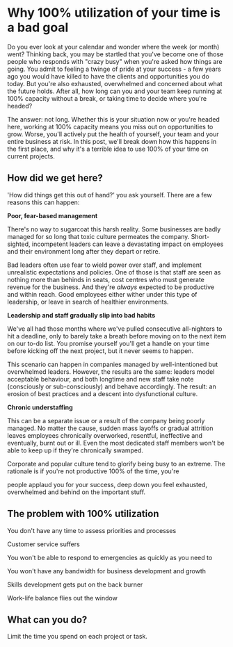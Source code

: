 # Why 100% utilization of your time is a bad goal 

Do you ever look at your calendar and wonder where the week (or month) went? Thinking back, you may be startled that you've become one of those people who responds with "crazy busy" when you're asked how things are going. You admit to feeling a twinge of pride at your success - a few years ago you would have killed to have the clients and opportunities you do today. But you're also exhausted, overwhelmed and concerned about what the future holds. After all, how long can you and your team keep running at 100% capacity without a break, or taking time to decide where you're headed? 

The answer: not long. Whether this is your situation now or you're headed here, working at 100% capacity means you miss out on opportunities to grow. Worse, you'll actively put the health of yourself, your team and your entire business at risk. In this post, we'll break down how this happens in the first place, and why it's a terrible idea to use 100% of your time on current projects. 

## How did we get here?

'How did things get this out of hand?' you ask yourself. There are a few reasons this can happen:

**Poor, fear-based management**

There's no way to sugarcoat this harsh reality. Some businesses are badly managed for so long that toxic culture permeates the company. Short-sighted, incompetent leaders can leave a devastating impact on employees and their environment long after they depart or retire. 

Bad leaders often use fear to wield power over staff, and implement unrealistic expectations and policies. One of those is that staff are seen as nothing more than behinds in seats, cost centres who must generate revenue for the business. And they're *always* expected to be productive and within reach. Good employees either wither under this type of leadership, or leave in search of healthier environments. 

**Leadership and staff gradually slip into bad habits** 

We've all had those months where we've pulled consecutive all-nighters to hit a deadline, only to barely take a breath before moving on to the next item on our to-do list. You promise yourself you'll get a handle on your time before kicking off the next project, but it never seems to happen. 

This scenario can happen in companies managed by well-intentioned but overwhelmed leaders. However, the results are the same: leaders model acceptable behaviour, and both longtime and new staff take note (consciously or sub-consciously) and behave accordingly. The result: an erosion of best practices and a descent into dysfunctional culture.

**Chronic understaffing**

This can be a separate issue or a result of the company being poorly managed. No matter the cause, sudden mass layoffs or gradual attrition leaves employees chronically overworked, resentful, ineffective and eventually, burnt out or ill. Even the most dedicated staff members won't be able to keep up if they're chronically swamped. 

Corporate and popular culture tend to glorify being busy to an extreme. The rationale is if you're not productive 100% of the time, you're 

people applaud you for your success, deep down you feel exhausted, overwhelmed and behind on the important stuff. 

## The problem with 100% utilization 

You don't have any time to assess priorities and processes 

Customer service suffers 

You won't be able to respond to emergencies as quickly as you need to 

You won't have any bandwidth for business development and growth 

Skills development gets put on the back burner 

Work-life balance flies out the window 



## What can you do?

Limit the time you spend on each project or task.
